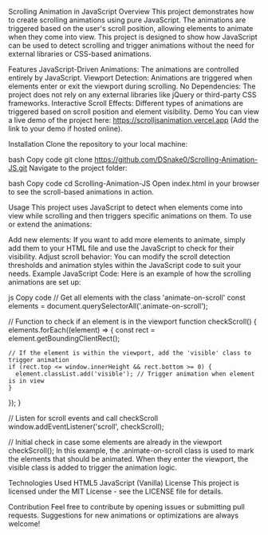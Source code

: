Scrolling Animation in JavaScript
Overview
This project demonstrates how to create scrolling animations using pure JavaScript. The animations are triggered based on the user's scroll position, allowing elements to animate when they come into view. This project is designed to show how JavaScript can be used to detect scrolling and trigger animations without the need for external libraries or CSS-based animations.

Features
JavaScript-Driven Animations: The animations are controlled entirely by JavaScript.
Viewport Detection: Animations are triggered when elements enter or exit the viewport during scrolling.
No Dependencies: The project does not rely on any external libraries like jQuery or third-party CSS frameworks.
Interactive Scroll Effects: Different types of animations are triggered based on scroll position and element visibility.
Demo
You can view a live demo of the project here: https://scrolljsanimation.vercel.app (Add the link to your demo if hosted online).

Installation
Clone the repository to your local machine:

bash
Copy code
git clone https://github.com/DSnake0/Scrolling-Animation-JS.git
Navigate to the project folder:

bash
Copy code
cd Scrolling-Animation-JS
Open index.html in your browser to see the scroll-based animations in action.

Usage
This project uses JavaScript to detect when elements come into view while scrolling and then triggers specific animations on them. To use or extend the animations:

Add new elements: If you want to add more elements to animate, simply add them to your HTML file and use the JavaScript to check for their visibility.
Adjust scroll behavior: You can modify the scroll detection thresholds and animation styles within the JavaScript code to suit your needs.
Example JavaScript Code:
Here is an example of how the scrolling animations are set up:

js
Copy code
// Get all elements with the class 'animate-on-scroll'
const elements = document.querySelectorAll('.animate-on-scroll');

// Function to check if an element is in the viewport
function checkScroll() {
  elements.forEach((element) => {
    const rect = element.getBoundingClientRect();
    
    // If the element is within the viewport, add the 'visible' class to trigger animation
    if (rect.top <= window.innerHeight && rect.bottom >= 0) {
      element.classList.add('visible'); // Trigger animation when element is in view
    }
  });
}

// Listen for scroll events and call checkScroll
window.addEventListener('scroll', checkScroll);

// Initial check in case some elements are already in the viewport
checkScroll();
In this example, the .animate-on-scroll class is used to mark the elements that should be animated. When they enter the viewport, the visible class is added to trigger the animation logic.

Technologies Used
HTML5
JavaScript (Vanilla)
License
This project is licensed under the MIT License - see the LICENSE file for details.

Contribution
Feel free to contribute by opening issues or submitting pull requests. Suggestions for new animations or optimizations are always welcome!
